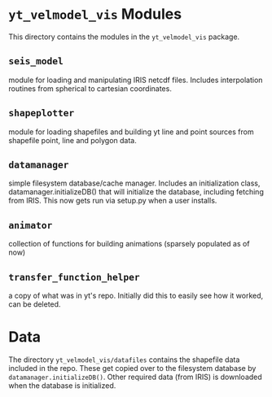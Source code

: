 # `yt_velmodel_vis` Modules

This directory contains the modules in the `yt_velmodel_vis` package.

## `seis_model`

module for loading and manipulating IRIS netcdf files. Includes interpolation routines from spherical to cartesian coordinates.

## `shapeplotter`

module for loading shapefiles and building yt line and point sources from shapefile point, line and polygon data.

## `datamanager`

simple filesystem database/cache manager. Includes an initialization class, datamanager.initializeDB() that will initialize the database, including fetching from IRIS. This now gets run via setup.py when a user installs.

## `animator`

collection of functions for building animations (sparsely populated as of now)

## `transfer_function_helper`

a copy of what was in yt's repo. Initially did this to easily see how it worked, can be deleted.


# Data

The directory `yt_velmodel_vis/datafiles` contains the shapefile data included in the repo. These get copied over to the filesystem database by  `datamanager.initializeDB()`. Other required data (from IRIS) is downloaded when the database is initialized.
